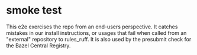 # smoke test

This e2e exercises the repo from an end-users perspective.
It catches mistakes in our install instructions, or usages that fail when called from an "external" repository to rules_ruff.
It is also used by the presubmit check for the Bazel Central Registry.
